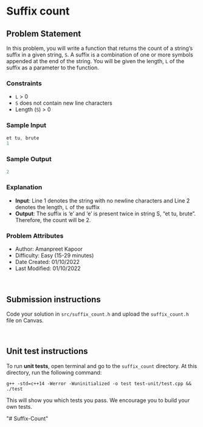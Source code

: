 # Suffix count 

## Problem Statement  
In this problem, you will write a function that returns the count of a string’s suffix in a given string, `S`. A suffix is a combination of one or more symbols appended at the end of the string. You will be given the length, `L` of the suffix as a parameter to the function.  

### Constraints
- `L` > 0
- `S` does not contain new line characters
- Length (`S`) > 0

### Sample Input 
```c++  
et tu, brute  
1
```

### Sample Output
```c++  
2 
```

### Explanation  
- **Input**: Line 1 denotes the string with no newline characters and Line 2 denotes the length, `L` of the suffix
- **Output**: The suffix is ‘e’ and ‘e’ is present twice in string S, “et tu, brute”. Therefore, the count will be 2. 

### Problem Attributes
- Author: Amanpreet Kapoor
- Difficulty: Easy (15-29 minutes)
- Date Created: 01/10/2022
- Last Modified: 01/10/2022

<br>

## Submission instructions

 Code your solution in `src/suffix_count.h` and upload the `suffix_count.h` file on Canvas.

<br>

## Unit test instructions

To run **unit tests**, open terminal and go to the `suffix_count` directory. At this directory, run the following command:  

`g++ -std=c++14 -Werror -Wuninitialized -o test test-unit/test.cpp && ./test`

This will show you which tests you pass. We encourage you to build your own tests.

"# Suffix-Count" 
